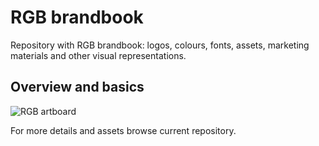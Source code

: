 # RGB brandbook
Repository with RGB brandbook: logos, colours, fonts, assets, marketing materials and other visual representations.

## Overview and basics

![RGB artboard](https://user-images.githubusercontent.com/22024706/226756493-738fe8c7-ff4a-4105-8ac7-fc0debce0712.png)

For more details and assets browse current repository.

